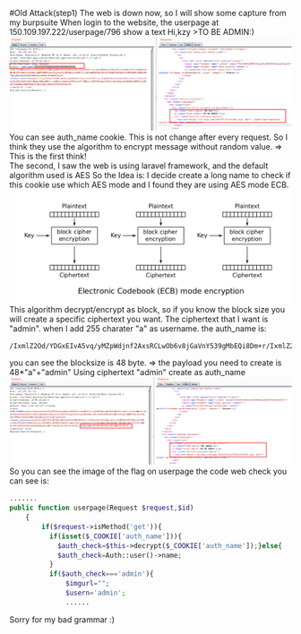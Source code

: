#Old Attack(step1)
The web is down now, so I will show some capture from my burpsuite
When login to the website, the userpage at 150.109.197.222/userpage/796 show a text Hi,kzy >TO BE ADMIN:)
![userpage](userpage.png)
You can see auth_name cookie. This is not change after every request. So I think they use the algorithm to encrypt message without random value. => This is the first think!  
The second, I saw the web is using laravel framework, and the default algorithm used is AES
So the Idea is: I decide create a long name to check if this cookie use which AES mode and I found they are using AES mode ECB.
![AES_ECB](1920px-ECB_encryption.svg.png)
This algorithm decrypt/encrypt as block, so if you know the block size you will create a specific ciphertext you want.
The ciphertext that I want is "admin".
when I add 255 charater "a" as username. the auth_name is:
```
/IxmlZ2Od/YDGxEIvA5vq/yMZpWdjnf2AxsRCLwOb6v8jGaVnY539gMbEQi8Dm+r/IxmlZ2Od/YDGxEIvA5vq/yMZpWdjnf2AxsRCLwOb6v8jGaVnY539gMbEQi8Dm+r/IxmlZ2Od/YDGxEIvA5vq/yMZpWdjnf2AxsRCLwOb6v8jGaVnY539gMbEQi8Dm+r/IxmlZ2Od/YDGxEIvA5vq/yMZpWdjnf2AxsRCLwOb6v8jGaVnY539gMbEQi8Dm+r/IxmlZ2Od/YDGxEIvA5vq/yMZpWdjnf2AxsRCLwOb6v8jGaVnY539gMbEQi8Dm+rm3uAxwpX2swVtiiJzRSQ2w==
```
you can see the blocksize is 48 byte. => the payload you need to create is 48*"a"+"admin"
Using ciphertext "admin" create as auth_name 
![userpage_admin](userpage_admin.png)
So you can see the image of the flag on userpage
the code web check you can see is:
```php
.......
public function userpage(Request $request,$id)
    {   
        if($request->isMethod('get')){
          if(isset($_COOKIE['auth_name'])){
            $auth_check=$this->decrypt($_COOKIE['auth_name']);}else{
            $auth_check=Auth::user()->name;
          }
          if($auth_check==='admin'){
              $imgurl="";
              $usern='admin';
              ......
 ```         
Sorry for my bad grammar :) 

